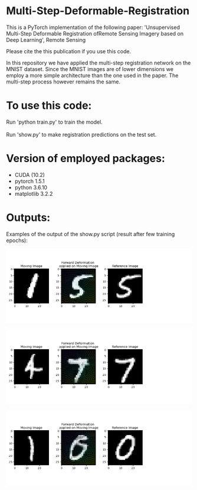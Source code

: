 # Multi-Step-Deformable-Registration

This is a PyTorch implementation of the following paper:
'Unsupervised Multi-Step Deformable Registration ofRemote Sensing Imagery based on Deep Learning', Remote Sensing

Please cite the this publication if you use this code.

In this repository we have applied the multi-step registration network on the MNIST dataset. Since the MNIST images are of lower dimensions we employ a more simple architecture than the one used in the paper. The multi-step process however remains the same.

# To use this code:
Run 'python train.py' to train the model.  <br/> <br/>
Run 'show.py' to make registration predictions on the test set.

# Version of employed packages:
- CUDA (10.2)
- pytorch 1.5.1
- python 3.6.10
- matplotlib 3.2.2

# Outputs:
Examples of the output of the show.py script (result after few training epochs):

![example1](/output/__1to5.png) 


![example1](/output/__4to7.png)

![example1](/output/__1to0.png)
